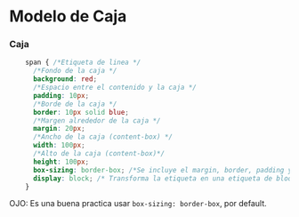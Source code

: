 # Modelo de Caja

### Caja

```css
    span { /*Etiqueta de linea */
      /*Fondo de la caja */
      background: red;
      /*Espacio entre el contenido y la caja */
      padding: 10px; 
      /*Borde de la caja */
      border: 10px solid blue; 
      /*Margen alrededor de la caja */
      margin: 20px; 
      /*Ancho de la caja (content-box) */
      width: 100px; 
      /*Alto de la caja (content-box)*/
      height: 100px;
      box-sizing: border-box; /*Se incluye el margin, border, padding y el contenido se moldea */
      display: block; /* Transforma la etiqueta en una etiqueta de bloque */ 
    }
```
OJO: Es una buena practica usar `box-sizing: border-box`, por default.